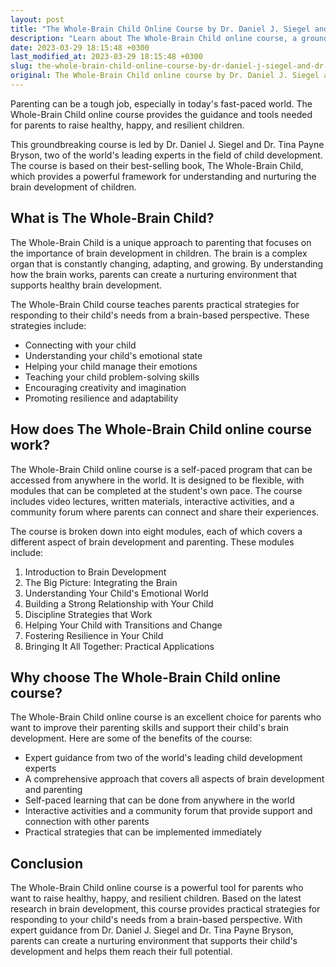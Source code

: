 ```yaml
---
layout: post
title: "The Whole-Brain Child Online Course by Dr. Daniel J. Siegel and Dr. Tina Payne Bryson"
description: "Learn about The Whole-Brain Child online course, a groundbreaking approach to parenting created by Dr. Daniel J. Siegel and Dr. Tina Payne Bryson."
date: 2023-03-29 18:15:48 +0300
last_modified_at: 2023-03-29 18:15:48 +0300
slug: the-whole-brain-child-online-course-by-dr-daniel-j-siegel-and-dr-tina-payne-bryson
original: The Whole-Brain Child online course by Dr. Daniel J. Siegel and Dr. Tina Payne Bryson
---
```


Parenting can be a tough job, especially in today's fast-paced world. The Whole-Brain Child online course provides the guidance and tools needed for parents to raise healthy, happy, and resilient children.

This groundbreaking course is led by Dr. Daniel J. Siegel and Dr. Tina Payne Bryson, two of the world's leading experts in the field of child development. The course is based on their best-selling book, The Whole-Brain Child, which provides a powerful framework for understanding and nurturing the brain development of children.

## What is The Whole-Brain Child?

The Whole-Brain Child is a unique approach to parenting that focuses on the importance of brain development in children. The brain is a complex organ that is constantly changing, adapting, and growing. By understanding how the brain works, parents can create a nurturing environment that supports healthy brain development.

The Whole-Brain Child course teaches parents practical strategies for responding to their child's needs from a brain-based perspective. These strategies include:

- Connecting with your child
- Understanding your child's emotional state
- Helping your child manage their emotions
- Teaching your child problem-solving skills
- Encouraging creativity and imagination
- Promoting resilience and adaptability

## How does The Whole-Brain Child online course work?

The Whole-Brain Child online course is a self-paced program that can be accessed from anywhere in the world. It is designed to be flexible, with modules that can be completed at the student's own pace. The course includes video lectures, written materials, interactive activities, and a community forum where parents can connect and share their experiences.

The course is broken down into eight modules, each of which covers a different aspect of brain development and parenting. These modules include:

1. Introduction to Brain Development
2. The Big Picture: Integrating the Brain
3. Understanding Your Child's Emotional World
4. Building a Strong Relationship with Your Child
5. Discipline Strategies that Work
6. Helping Your Child with Transitions and Change
7. Fostering Resilience in Your Child
8. Bringing It All Together: Practical Applications

## Why choose The Whole-Brain Child online course?

The Whole-Brain Child online course is an excellent choice for parents who want to improve their parenting skills and support their child's brain development. Here are some of the benefits of the course:

- Expert guidance from two of the world's leading child development experts
- A comprehensive approach that covers all aspects of brain development and parenting
- Self-paced learning that can be done from anywhere in the world
- Interactive activities and a community forum that provide support and connection with other parents
- Practical strategies that can be implemented immediately

## Conclusion

The Whole-Brain Child online course is a powerful tool for parents who want to raise healthy, happy, and resilient children. Based on the latest research in brain development, this course provides practical strategies for responding to your child's needs from a brain-based perspective. With expert guidance from Dr. Daniel J. Siegel and Dr. Tina Payne Bryson, parents can create a nurturing environment that supports their child's development and helps them reach their full potential.